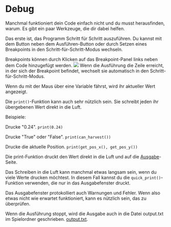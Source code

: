 # Debug
Manchmal funktioniert dein Code einfach nicht und du musst herausfinden, warum. Es gibt ein paar Werkzeuge, die dir dabei helfen.

Das erste ist, das Programm Schritt für Schritt auszuführen. 
Du kannst mit dem Button neben dem Ausführen-Button oder durch Setzen eines Breakpoints in den Schritt-für-Schritt-Modus wechseln.

Breakpoints können durch Klicken auf das Breakpoint-Panel links neben dem Code hinzugefügt werden.
![](Breakpoints227)
Wenn die Ausführung die Zeile erreicht, in der sich der Breakpoint befindet, wechselt sie automatisch in den Schritt-für-Schritt-Modus.

Wenn du mit der Maus über eine Variable fährst, wird ihr aktueller Wert angezeigt.

Die `print()`-Funktion kann auch sehr nützlich sein. Sie schreibt jeden ihr übergebenen Wert direkt in die Luft.

Beispiele:

Drucke "0.24".
`print(0.24)`

Drucke "True" oder "False".
`print(can_harvest())`

Drucke die aktuelle Position.
`print(get_pos_x(), get_pos_y())`

Die print-Funktion druckt den Wert direkt in die Luft und auf die [Ausgabe](docs/output.md)-Seite.

Das Schreiben in die Luft kann manchmal etwas langsam sein, wenn du viele Werte drucken möchtest.
In diesem Fall kannst du die `quick_print()`-Funktion verwenden, die nur in das Ausgabefenster druckt.

Das Ausgabefenster protokolliert auch Warnungen und Fehler. Wenn also etwas nicht wie erwartet funktioniert, kann es nützlich sein, das zu überprüfen.

Wenn die Ausführung stoppt, wird die Ausgabe auch in die Datei output.txt im Spielordner geschrieben. [output.txt](persistent_data_path/output.txt).